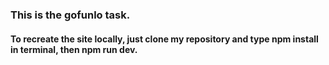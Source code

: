 <h3>This is the gofunlo task.</h3>
<h4>To recreate the site locally, just clone my repository and type npm install in terminal, then npm run dev.</h4>
